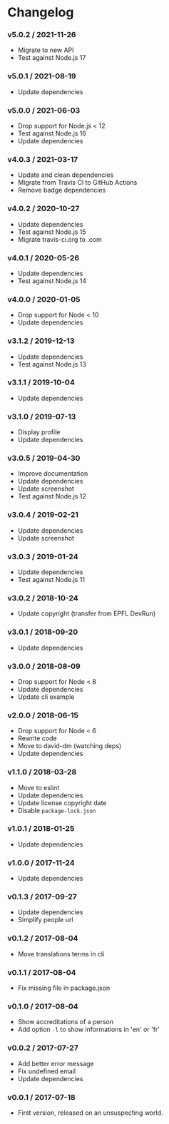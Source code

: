 Changelog
=========

### v5.0.2 / 2021-11-26

  - Migrate to new API
  - Test against Node.js 17

### v5.0.1 / 2021-08-19

  - Update dependencies

### v5.0.0 / 2021-06-03

  - Drop support for Node.js < 12
  - Test against Node.js 16
  - Update dependencies

### v4.0.3 / 2021-03-17

  - Update and clean dependencies
  - Migrate from Travis CI to GitHub Actions
  - Remove badge dependencies

### v4.0.2 / 2020-10-27

  - Update dependencies
  - Test against Node.js 15
  - Migrate travis-ci.org to .com

### v4.0.1 / 2020-05-26

  - Update dependencies
  - Test against Node.js 14

### v4.0.0 / 2020-01-05

  - Drop support for Node < 10
  - Update dependencies

### v3.1.2 / 2019-12-13

  - Update dependencies
  - Test against Node.js 13

### v3.1.1 / 2019-10-04

  - Update dependencies

### v3.1.0 / 2019-07-13

  - Display profile
  - Update dependencies

### v3.0.5 / 2019-04-30

  - Improve documentation
  - Update dependencies
  - Update screenshot
  - Test against Node.js 12

### v3.0.4 / 2019-02-21

  - Update dependencies
  - Update screenshot

### v3.0.3 / 2019-01-24

  - Update dependencies
  - Test against Node.js 11

### v3.0.2 / 2018-10-24

  - Update copyright (transfer from EPFL DevRun)

### v3.0.1 / 2018-09-20

  - Update dependencies

### v3.0.0 / 2018-08-09

  - Drop support for Node < 8
  - Update dependencies
  - Update cli example

### v2.0.0 / 2018-06-15

  - Drop support for Node < 6
  - Rewrite code
  - Move to david-dm (watching deps)
  - Update dependencies

### v1.1.0 / 2018-03-28

  - Move to eslint
  - Update dependencies
  - Update license copyright date
  - Disable `package-lock.json`

### v1.0.1 / 2018-01-25

  - Update dependencies

### v1.0.0 / 2017-11-24

  - Update dependencies

### v0.1.3 / 2017-09-27

  - Update dependencies
  - Simplify people url

### v0.1.2 / 2017-08-04

  - Move translations terms in cli

### v0.1.1 / 2017-08-04

  - Fix missing file in package.json

### v0.1.0 / 2017-08-04

  - Show accreditations of a person
  - Add option `-l` to show informations in 'en' or 'fr'

### v0.0.2 / 2017-07-27

  - Add better error message
  - Fix undefined email
  - Update dependencies

### v0.0.1 / 2017-07-18

  - First version, released on an unsuspecting world.
